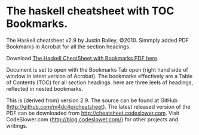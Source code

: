 # The haskell cheatsheet with TOC Bookmarks.
The Haskell cheatsheet v2.9 by Justin Bailey, ©2010. Simmply added PDF Bookmarks in Acrobat 
for all the section headings. 

Download [The Haskell CheatSheet with Bookmarks PDF here](https://github.com/aleith/cheatsheet/blob/main/The%20Haskell%20CheatSheet%20with%20Bookmarks.pdf). 

Document is set to open with the Bookmarks Tab open (right hand side of window in latest version of Acrobat).
The bookmarks effectively are a Table of Contents (TOC) for all section headings. here are three leels of headings, 
reflected in nested bookmarks.

This is (derived from) version 2.9. The source can be found at GitHub (http://github.com/m4dc4p/cheatsheet).
The latest released version of the PDF can be downloaded from http://cheatsheet.codeslower.com. 
Visit CodeSlower.com (http://blog.codeslower.com/) for other projects and writings.
